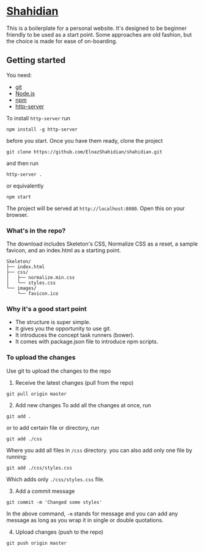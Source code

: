 # [Shahidian](http://shahidian.com)
This is a boilerplate for a personal website. It's designed to be beginner friendly to be used as a start point. Some approaches are old fashion, but the choice is made for ease of on-boarding.

## Getting started

You need:

- [git](https://git-scm.com/)
- [Node.js](https://nodejs.org/en/download/)
- [npm](https://www.npmjs.com/package/npm)
- [http-server](https://www.npmjs.com/package/http-server)

To install `http-server` run
```
npm install -g http-server
```

before you start. Once you have them ready, clone the project
```
git clone https://github.com/ElnazShahidian/shahidian.git
```
and then run

```
http-server .
```
or equivalently
```
npm start
```

The project will be served at `http://localhost:8080`. Open this on your browser.



### What's in the repo?

The download includes Skeleton's CSS, Normalize CSS as a reset, a sample favicon, and an index.html as a starting point.

```
Skeleton/
├── index.html
├── css/
│   ├── normalize.min.css
│   └── styles.css
└── images/
    └── favicon.ico

```

### Why it's a good start point
- The structure is super simple.
- It gives you the opportunity to use git.
- It introduces the concept task runners (bower).
- It comes with package.json file to introduce npm scripts.


### To upload the changes

Use git to upload the changes to the repo

1. Receive the latest changes (pull from the repo)
```
git pull origin master
```

2. Add new changes
To add all the changes at once, run
```
git add .
```
or to add certain file or directory, run
```
git add ./css
```
Where you add all files in `/css` directory. you can also add only one file by running:
```
git add ./css/styles.css
```
Which adds only `./css/styles.css` file.


3. Add a commit message
```
git commit -m 'Changed some styles'
```
In the above command, `-m` stands for message and you can add any message as long as you wrap it in single or double quotations.

4. Upload changes (push to the repo)
```
git push origin master
```
